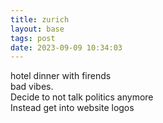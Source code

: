 ```yaml
---
title: zurich
layout: base
tags: post
date: 2023-09-09 10:34:03
---
```


hotel dinner with firends  
bad vibes.  
Decide to not talk politics anymore  
Instead get into website logos